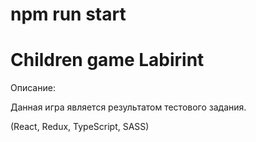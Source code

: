 # npm run start

# Children game Labirint

Описание:

Данная игра является результатом тестового задания.

(React, Redux, TypeScript, SASS)

